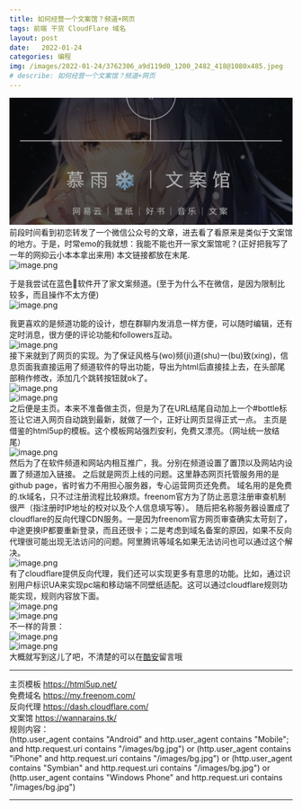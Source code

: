 ```yaml
---
title: 如何经营一个文案馆？频道+网页  
tags: 前端 干货 CloudFlare 域名
layout: post
date:   2022-01-24
categories: 编程
img: /images/2022-01-24/3762306_a9d119d0_1200_2482_418@1080x485.jpeg
# describe: 如何经营一个文案馆？频道+网页
---
```


![image.png](/images/2022-01-24/3762306_a9d119d0_1200_2482_418@1080x485.jpeg)  
前段时间看到初恋转发了一个微信公众号的文章，进去看了看原来是类似于文案馆的地方。于是，时常emo的我就想：我能不能也开一家文案馆呢？(正好把我写了一年的网抑云小本本拿出来用)
本文链接都放在末尾.  
![image.png](https://s2.loli.net/2022/01/26/9dIGkvSCDeqQ6Zn.png)  

于是我尝试在蓝色🛫软件开了家文案频道。(至于为什么不在微信，是因为限制比较多，而且操作不太方便)  
![image.png](https://s2.loli.net/2022/01/26/mN5tEQABwjclRsP.png)  

我更喜欢的是频道功能的设计，想在群聊内发消息一样方便，可以随时编辑，还有定时消息，很方便的评论功能和followers互动。  
![image.png](https://s2.loli.net/2022/01/26/xHMJmdXWyoaZGBR.png)  
接下来就到了网页的实现。为了保证风格与(wo)频(ji)道(shu)一(bu)致(xing)，信息页面我直接运用了频道软件的导出功能，导出为html后直接挂上去，在头部尾部稍作修改，添加几个跳转按钮就ok了。  
![image.png](https://s2.loli.net/2022/01/26/Txr2WRtGbCsZ3jY.png)  
![image.png](https://s2.loli.net/2022/01/26/wpDyzUn9M76GdCa.png)  
之后便是主页。本来不准备做主页，但是为了在URL结尾自动加上一个#bottle标签让它进入网页自动跳到最新，就做了一个，正好让网页显得正式一点。
主页是借鉴的html5up的模板。这个模板网站强烈安利，免费又漂亮。（网址统一放结尾）  
![image.png](https://s2.loli.net/2022/01/26/Wcg9zXhLPMTifuI.png)  
然后为了在软件频道和网站内相互推广，我。分别在频道设置了置顶以及网站内设置了频道加入链接。
之后就是网页上线的问题。这里静态网页托管服务用的是github page，省时省力不用担心服务器，专心运营网页还免费。
域名用的是免费的.tk域名，只不过注册流程比较麻烦。freenom官方为了防止恶意注册审查机制很严（指注册时IP地址的校对以及个人信息填写等）。
随后把名称服务器设置成了cloudflare的反向代理CDN服务。一是因为freenom官方网页审查确实太苛刻了，中途更换IP都要重新登录，而且还很卡；二是考虑到域名备案的原因，如果不反向代理很可能出现无法访问的问题。阿里腾讯等域名如果无法访问也可以通过这个解决。  
![image.png](https://s2.loli.net/2022/01/26/VRKlGzBP58yOsfp.png)  
有了cloudflare提供反向代理，我们还可以实现更多有意思的功能。比如，通过识别用户标识UA来实现pc端和移动端不同壁纸适配。这可以通过cloudflare规则功能实现，规则内容放下面。  
![image.png](https://s2.loli.net/2022/01/26/Le67RwJkO32NaPV.png)  
![image.png](https://s2.loli.net/2022/01/26/sgPGRomByVK57zA.png)  
不一样的背景：  
![image.png](https://s2.loli.net/2022/01/26/x2S7uWX6UhwtV4J.png)  
![image.png](https://s2.loli.net/2022/01/26/RtdceuhOiz4jaDX.png)  
大概就写到这儿了吧，不清楚的可以在[酷安](https://www.coolapk.com/feed/33069243?shareKey=NGFjOTg5NjBlOWJiNjFmMTYyZDQ~&shareUid=3762306&shareFrom=com.coolapk.market_12.0.1)留言哦
* * *   
主页模板 https://html5up.net/  
免费域名 https://my.freenom.com/  
反向代理 https://dash.cloudflare.com/  
文案馆 https://wannarains.tk/  
规则内容：  
(http.user_agent contains "Android" and http.user_agent contains "Mobile"; and http.request.uri contains "/images/bg.jpg") or (http.user_agent contains "iPhone" and http.request.uri contains "/images/bg.jpg") or (http.user_agent contains "Symbian" and http.request.uri contains "/images/bg.jpg") or (http.user_agent contains "Windows Phone" and http.request.uri contains "/images/bg.jpg")



* * *            
